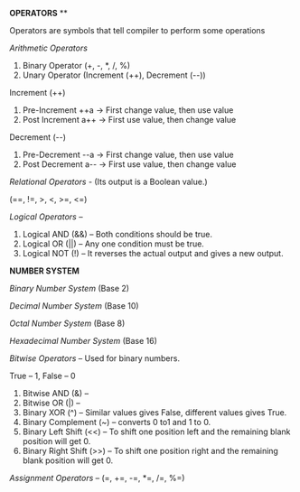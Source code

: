 ﻿**OPERATORS**
**

Operators are symbols that tell compiler to perform some operations

*Arithmetic Operators*

1) Binary Operator (+, -, \*, /, %)
2) Unary Operator (Increment (++), Decrement (--))

Increment (++)

1) Pre-Increment ++a -> First change value, then use value
1) Post Increment a++ -> First use value, then change value

Decrement (--)

1) Pre-Decrement --a -> First change value, then use value
1) Post Decrement a-- -> First use value, then change value

*Relational Operators* - (Its output is a Boolean value.)

(==, !=, >, <, >=, <=)

*Logical Operators* – 

1. Logical AND (&&) – Both conditions should be true.
1. Logical OR (||) – Any one condition must be true.
1. Logical NOT (!) – It reverses the actual output and gives a new output.

**NUMBER SYSTEM**

*Binary Number System* (Base 2)	

*Decimal Number System* (Base 10)

*Octal Number System* (Base 8)

*Hexadecimal Number System* (Base 16)

*Bitwise Operators* – Used for binary numbers.

True – 1, False – 0

1. Bitwise AND (&) –  
1. Bitwise OR (|) – 
1. Binary XOR (^) – Similar values gives False, different values gives True.
1. Binary Complement (~) – converts 0 to1 and 1 to 0.
1. Binary Left Shift (<<) – To shift one position left and the remaining blank position will get 0.
1. Binary Right Shift (>>) – To shift one position right and the remaining blank position will get 0.

*Assignment Operators* – (=, +=, -=, \*=, /=, %=)

